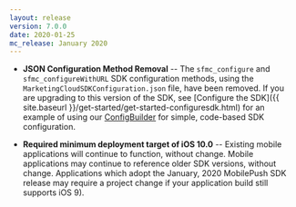 ```yaml
---
layout: release
version: 7.0.0
date: 2020-01-25
mc_release: January 2020
---
```

* **JSON Configuration Method Removal** -- The `sfmc_configure` and `sfmc_configureWithURL` SDK configuration methods, using the `MarketingCloudSDKConfiguration.json` file, have been removed. If you are upgrading to this version of the SDK, see [Configure the SDK]({{ site.baseurl }}/get-started/get-started-configuresdk.html) for an example of using our [ConfigBuilder](https://salesforce-marketingcloud.github.io/MarketingCloudSDK-iOS/appledoc/Classes/MarketingCloudSDK.html#//api/name/sfmc_configureWithDictionary:error:) for simple, code-based SDK configuration.

* **Required minimum deployment target of iOS 10.0** -- Existing mobile applications will continue to function, without change. Mobile applications may continue to reference older SDK versions, without change. Applications which adopt the January, 2020 MobilePush SDK release may require a project change if your application build still supports iOS 9).
